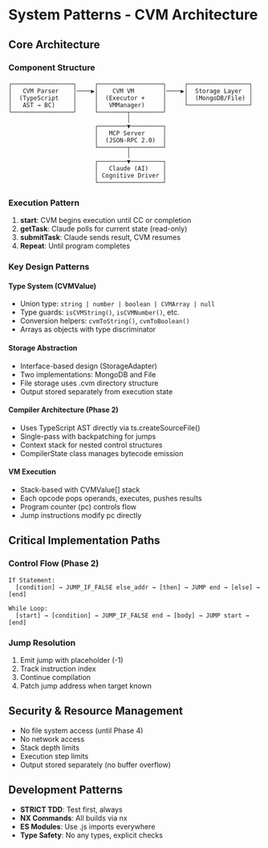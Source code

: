 # System Patterns - CVM Architecture

## Core Architecture

### Component Structure
```
┌─────────────────┐     ┌──────────────────┐     ┌─────────────────┐
│   CVM Parser    │────▶│    CVM VM        │────▶│  Storage Layer  │
│  (TypeScript    │     │  (Executor +     │     │  (MongoDB/File) │
│   AST → BC)     │     │   VMManager)     │     └─────────────────┘
└─────────────────┘     └────────┬─────────┘
                                 │
                        ┌────────▼─────────┐
                        │   MCP Server     │
                        │  (JSON-RPC 2.0)  │
                        └────────┬─────────┘
                                 │
                        ┌────────▼─────────┐
                        │   Claude (AI)    │
                        │ Cognitive Driver │
                        └──────────────────┘
```

### Execution Pattern
1. **start**: CVM begins execution until CC or completion
2. **getTask**: Claude polls for current state (read-only)
3. **submitTask**: Claude sends result, CVM resumes
4. **Repeat**: Until program completes

### Key Design Patterns

#### Type System (CVMValue)
- Union type: `string | number | boolean | CVMArray | null`
- Type guards: `isCVMString()`, `isCVMNumber()`, etc.
- Conversion helpers: `cvmToString()`, `cvmToBoolean()`
- Arrays as objects with type discriminator

#### Storage Abstraction
- Interface-based design (StorageAdapter)
- Two implementations: MongoDB and File
- File storage uses .cvm directory structure
- Output stored separately from execution state

#### Compiler Architecture (Phase 2)
- Uses TypeScript AST directly via ts.createSourceFile()
- Single-pass with backpatching for jumps
- Context stack for nested control structures
- CompilerState class manages bytecode emission

#### VM Execution
- Stack-based with CVMValue[] stack
- Each opcode pops operands, executes, pushes results
- Program counter (pc) controls flow
- Jump instructions modify pc directly

## Critical Implementation Paths

### Control Flow (Phase 2)
```
If Statement:
  [condition] → JUMP_IF_FALSE else_addr → [then] → JUMP end → [else] → [end]

While Loop:
  [start] → [condition] → JUMP_IF_FALSE end → [body] → JUMP start → [end]
```

### Jump Resolution
1. Emit jump with placeholder (-1)
2. Track instruction index
3. Continue compilation
4. Patch jump address when target known

## Security & Resource Management
- No file system access (until Phase 4)
- No network access
- Stack depth limits
- Execution step limits
- Output stored separately (no buffer overflow)

## Development Patterns
- **STRICT TDD**: Test first, always
- **NX Commands**: All builds via nx
- **ES Modules**: Use .js imports everywhere
- **Type Safety**: No any types, explicit checks
